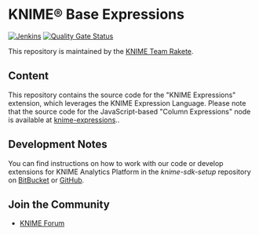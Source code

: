 # KNIME® Base Expressions

[![Jenkins](https://jenkins.knime.com/buildStatus/icon?job=knime-base-expressions%2Fmaster)](https://jenkins.knime.com/job/knime-base-expressions/job/master/)
[![Quality Gate Status](https://sonarcloud.io/api/project_badges/measure?project=KNIME_knime-base-expressions&metric=alert_status&token=dbc477e667e9eba0700838047425703ec8cd3729)](https://sonarcloud.io/summary/new_code?id=KNIME_knime-base-expressions)

This repository is maintained by the [KNIME Team Rakete](mailto:team-rakete@knime.com).

## Content

This repository contains the source code for the "KNIME Expressions" extension, which leverages the KNIME Expression Language.
Please note that the source code for the JavaScript-based "Column Expressions" node is available at [knime-expressions](https://bitbucket.org/KNIME/knime-expressions/src/master/)..


## Development Notes

You can find instructions on how to work with our code or develop extensions for KNIME Analytics Platform in the _knime-sdk-setup_ repository on [BitBucket](https://bitbucket.org/KNIME/knime-sdk-setup) or [GitHub](http://github.com/knime/knime-sdk-setup).

## Join the Community

* [KNIME Forum](https://forum.knime.com/)

